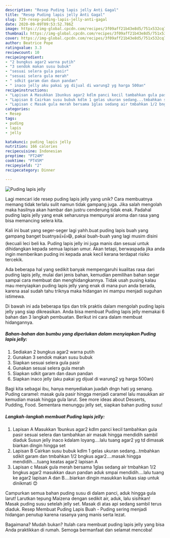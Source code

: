 ```yaml
---
description: "Resep Puding lapis jelly Anti Gagal"
title: "Resep Puding lapis jelly Anti Gagal"
slug: 729-resep-puding-lapis-jelly-anti-gagal
date: 2020-09-09T09:53:52.786Z
image: https://img-global.cpcdn.com/recipes/3f09aff21b43e8d5/751x532cq70/puding-lapis-jelly-foto-resep-utama.jpg
thumbnail: https://img-global.cpcdn.com/recipes/3f09aff21b43e8d5/751x532cq70/puding-lapis-jelly-foto-resep-utama.jpg
cover: https://img-global.cpcdn.com/recipes/3f09aff21b43e8d5/751x532cq70/puding-lapis-jelly-foto-resep-utama.jpg
author: Beatrice Pope
ratingvalue: 3.3
reviewcount: 10
recipeingredient:
- "2 bungkus agar2 warna putih"
- "3 sendok makan susu bubuk"
- "sesuai selera gula pasir"
- "sesuai selera gula merah"
- " sdkit garam dan daun pandan"
- " inaco jelly aku pakai yg dijual di warung2 yg harga 500an"
recipeinstructions:
- "Lapisan A Masukkan 1bunkus agar2 kdlm panci kecil tambahkan gula pasir sesuai selera dan tambahkan air masak hingga mendidih sambil diaduk Susun jelly inaco kdalam loyang....lalu tuang agar2 yg td dimasak biarkan dingin hingga set"
- "Lapisan B Cairkan susu bubuk kdlm 1 gelas ukuran sedang...tmbahkan sdikit garam dan tmbahkan 1/2 bngkus agar2....masak hingga mendidih....tuang keatas agar2 lapisan A"
- "Lapisan c Masak gula merah bersama 1glas sedang air tmbahkan 1/2 bngkus agar2 masukkan daun pandan aduk smpai mendidih....lalu tuang ke agar2 lapisan A dan B....biarkan dingin masukkan kulkas siap untuk dinikmati 😊"
categories:
- Resep
tags:
- puding
- lapis
- jelly

katakunci: puding lapis jelly 
nutrition: 166 calories
recipecuisine: Indonesian
preptime: "PT24M"
cooktime: "PT45M"
recipeyield: "2"
recipecategory: Dinner

---
```



![Puding lapis jelly](https://img-global.cpcdn.com/recipes/3f09aff21b43e8d5/751x532cq70/puding-lapis-jelly-foto-resep-utama.jpg)

Lagi mencari ide resep puding lapis jelly yang unik? Cara membuatnya memang tidak terlalu sulit namun tidak gampang juga. Jika salah mengolah maka hasilnya akan hambar dan justru cenderung tidak enak. Padahal puding lapis jelly yang enak seharusnya mempunyai aroma dan rasa yang bisa memancing selera kita.

Kali ini buat yang seger-seger lagi yahh.buat puding lapis buah yang gampang banget buatnya👍👍😄, pakai buah-buah yang lagi musim disini (kecuali leci beli ka. Puding lapis jelly ini juga manis dan sesuai untuk dihidangkan kepada semua lapisan umur. Akan tetapi, berwaspada jika anda ingin memberikan puding ini kepada anak kecil kerana terdapat risiko tercekik.

Ada beberapa hal yang sedikit banyak mempengaruhi kualitas rasa dari puding lapis jelly, mulai dari jenis bahan, kemudian pemilihan bahan segar sampai cara membuat dan menghidangkannya. Tidak usah pusing kalau mau menyiapkan puding lapis jelly yang enak di mana pun anda berada, karena asal sudah tahu triknya maka hidangan ini mampu menjadi suguhan istimewa.


Di bawah ini ada beberapa tips dan trik praktis dalam mengolah puding lapis jelly yang siap dikreasikan. Anda bisa membuat Puding lapis jelly memakai 6 bahan dan 3 langkah pembuatan. Berikut ini cara dalam membuat hidangannya.

<!--inarticleads1-->

##### Bahan-bahan dan bumbu yang diperlukan dalam menyiapkan Puding lapis jelly:

1. Sediakan 2 bungkus agar2 warna putih
1. Gunakan 3 sendok makan susu bubuk
1. Siapkan sesuai selera gula pasir
1. Gunakan sesuai selera gula merah
1. Siapkan  sdkit garam dan daun pandan
1. Siapkan  inaco jelly (aku pakai yg dijual di warung2 yg harga 500an)


Bagi kita sebagai ibu, hanya menyediakan juadah dngn hati yg senang. Puding caramel: masak gula pasir hingga menjadi caramel lalu masukkan air kemudian masak hingga gula larut. See more ideas about Desserts, Pudding, Food. Sementara menunggu jelly set, siapkan bahan puding susu! 

<!--inarticleads2-->

##### Langkah-langkah membuat Puding lapis jelly:

1. Lapisan A Masukkan 1bunkus agar2 kdlm panci kecil tambahkan gula pasir sesuai selera dan tambahkan air masak hingga mendidih sambil diaduk Susun jelly inaco kdalam loyang....lalu tuang agar2 yg td dimasak biarkan dingin hingga set
1. Lapisan B Cairkan susu bubuk kdlm 1 gelas ukuran sedang...tmbahkan sdikit garam dan tmbahkan 1/2 bngkus agar2....masak hingga mendidih....tuang keatas agar2 lapisan A
1. Lapisan c Masak gula merah bersama 1glas sedang air tmbahkan 1/2 bngkus agar2 masukkan daun pandan aduk smpai mendidih....lalu tuang ke agar2 lapisan A dan B....biarkan dingin masukkan kulkas siap untuk dinikmati 😊


Campurkan semua bahan puding susu di dalam panci, aduk hingga gula larut! Larutkan tepung Maizena dengan sedikit air, aduk, lalu sisihkan! Masak puding susu setelah jelly set. Masak di atas api sedang sambil terus diaduk. Resep Membuat Puding Lapis Buah - Puding sering menjadi hidangan penutup karena rasanya yang manis serta lezat. 

Bagaimana? Mudah bukan? Itulah cara membuat puding lapis jelly yang bisa Anda praktikkan di rumah. Semoga bermanfaat dan selamat mencoba!
